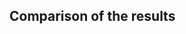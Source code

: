 ## Comparison of the results

<!-- Compare the results of SPARQL-based and RESCAL-based matchmakers. -->
